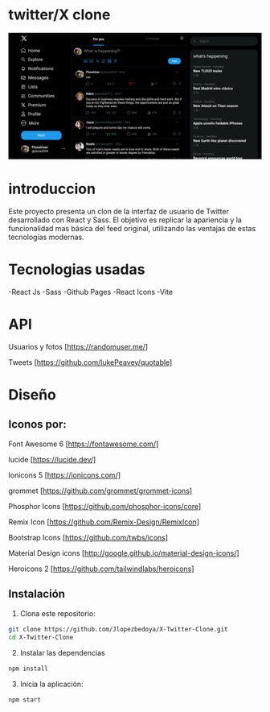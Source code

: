 # twitter/X clone

!["User's feed"](feed.png)

# introduccion

Este proyecto presenta un clon de la interfaz de usuario de Twitter desarrollado con React y Sass. El objetivo es replicar la apariencia y la funcionalidad mas básica del feed original, utilizando las ventajas de estas tecnologías modernas.

# Tecnologias usadas

-React Js
-Sass
-Github Pages
-React Icons
-Vite

# API

Usuarios y fotos
[https://randomuser.me/]

Tweets
[https://github.com/lukePeavey/quotable]


# Diseño

## Iconos por: 

Font Awesome 6
[https://fontawesome.com/]

lucide
[https://lucide.dev/]

Ionicons 5
[https://ionicons.com/]

grommet
[https://github.com/grommet/grommet-icons]

Phosphor Icons
[https://github.com/phosphor-icons/core]

Remix Icon
[https://github.com/Remix-Design/RemixIcon]

Bootstrap Icons
[https://github.com/twbs/icons]

Material Design icons
[http://google.github.io/material-design-icons/]

Heroicons 2
[https://github.com/tailwindlabs/heroicons]


## Instalación

1. Clona este repositorio:

```bash
git clone https://github.com/Jlopezbedoya/X-Twitter-Clone.git
cd X-Twitter-Clone
```

2. Instalar las dependencias

```bash
npm install
```

3. Inicia la aplicación:

```bash
npm start
```